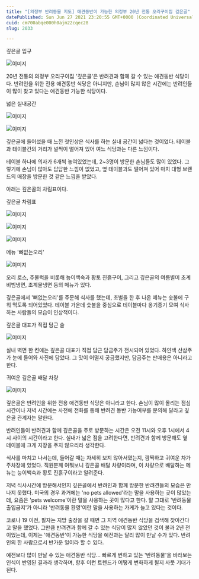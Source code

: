 ```yaml
---
title: "[의정부 반려동물 지도] 애견동반이 가능한 의정부 20년 전통 오리구이집 깊은골"
datePublished: Sun Jun 27 2021 23:20:55 GMT+0000 (Coordinated Universal Time)
cuid: cm700abqe000h0ajm22cqec28
slug: 2033

---
```



깊은골 입구

![이미지](https://cdn.hashnode.com/res/hashnode/image/upload/v1739249548875/bf119a81-2d80-4674-8429-67cb7d3d0818.jpeg)

20년 전통의 의정부 오리구이집 '깊은골'은 반려견과 함께 갈 수 있는 애견동반 식당이다. 반려인을 위한 전용 애견동반 식당은 아니지만, 손님이 많지 않은 시간에는 반려인들이 많이 찾고 있다는 애견동반 가능한 식당이다.

넓은 실내공간

![이미지](https://cdn.hashnode.com/res/hashnode/image/upload/v1739249551646/70a58b19-87a1-467f-b372-ae26e7681490.jpeg)

![이미지](https://cdn.hashnode.com/res/hashnode/image/upload/v1739249553790/016e5522-0909-43a1-8747-c820d2a81aec.jpeg)

깊은골에 들어섰을 때 느낀 첫인상은 식사를 하는 실내 공간이 넓다는 것이었다. 테이블과 테이블간의 거리가 널찍이 떨어져 있어 여느 식당과는 다른 느낌이다.

테이블 하나에 의자가 6개씩 놓여있었는데, 2~3명이 방문한 손님들도 많이 있었다. 그렇기에 손님이 많아도 답답한 느낌이 없었고, 옆 테이블과도 떨어져 있어 마치 대형 브랜드의 매장을 방문한 것 같은 느낌을 받았다.

아래는 깊은골의 차림표이다.

깊은골 차림표

![이미지](https://cdn.hashnode.com/res/hashnode/image/upload/v1739249555607/67a6f090-1bc7-4c04-ae52-b18f7dd36232.jpeg)

![이미지](https://cdn.hashnode.com/res/hashnode/image/upload/v1739249557310/f9fef9f2-321e-461e-af2e-68c4811a467d.jpeg)

![이미지](https://cdn.hashnode.com/res/hashnode/image/upload/v1739249560141/9f04be1d-8253-4741-8043-f5af33cb5742.jpeg)

메뉴 '뼈없는오리'

![이미지](https://cdn.hashnode.com/res/hashnode/image/upload/v1739249562398/cfad137d-bab6-444b-a9e7-a1323b920ccd.jpeg)

오리 로스, 주물럭을 비롯해 능이백숙과 황토 진흙구이, 그리고 깊은골의 여름별미 초계비빔냉면, 초계물냉면 등의 메뉴가 있다.

깊은골에서 '뼈없는오리'를 주문해 식사를 했는데, 초벌을 한 후 나온 메뉴는 숯불에 구워 먹도록 되어있었다. 테이블 가운데 숯불을 중심으로 테이블마다 옹기종기 모여 식사하는 사람들의 모습이 인상적이다.

깊은골 대표가 직접 담근 술

![이미지](https://cdn.hashnode.com/res/hashnode/image/upload/v1739249564517/26bfb7ad-82a2-4964-a804-11b8cf0e2a9a.jpeg)

실내 벽면 한 켠에는 깊은골 대표가 직접 담근 담금주가 전시되어 있었다. 하얀색 산삼주가 눈에 들어와 사진에 담았다. 그 맛이 어떨지 궁금했지만, 담금주는 판매용은 아니라고 한다.

귀여운 깊은골 배달 차량

![이미지](https://cdn.hashnode.com/res/hashnode/image/upload/v1739249566570/8f8285cb-976f-4f64-b998-dcda81565124.jpeg)

깊은골은 반려인을 위한 전용 애견동반 식당은 아니라고 한다. 손님이 많이 몰리는 점심시간이나 저녁 시간에는 사전에 전화를 통해 반려견 동반 가능여부를 문의해 달라고 깊은골 관계자는 말한다.

반려인들이 반려견과 함께 깊은골을 주로 방문하는 시간은 오전 11시와 오후 1시에서 4시 사이의 시간이라고 한다. 실내가 넓은 점을 고려한다면, 반려견과 함께 방문해도 옆 테이블에 크게 지장을 주지 않으리라 생각한다.

식사를 마치고 나서는데, 들어갈 때는 자세히 보지 않아서였는지, 깜찍하고 귀여운 차가 주차장에 있었다. 직원분께 여쭤보니 깊은골 배달 차량이라며, 이 차량으로 배달하는 메뉴는 능이백숙과 황토 진흙구이라고 알려준다.

저녁 식사시간에 방문해서인지 깊은골에서 반려인과 함께 방문한 반려견들의 모습은 만나지 못했다. 미국의 경우 과거에는 'no pets allowed'라는 말을 사용하는 곳이 많았는데, 요즘은 'pets welcome'이란 말을 사용하는 곳이 많다고 한다. 말 그대로 '반려동물 출입금지'가 아니라 '반려동물 환영'이란 말을 사용하는 가게가 늘고 있다는 것이다.

코로나 19 이전, 필자는 지방 출장을 갈 때면 그 지역 애견동반 식당을 검색해 찾아간다고 말을 했었다. 그만큼 반려견과 함께 갈 수 있는 식당이 많지 않았던 것이 불과 2년 전이었는데, 이제는 '애견동반'이 가능한 식당을 예전과는 달리 많이 만날 수가 있다. 반려인의 한 사람으로서 반가운 일이라 할 수 있다.

예전보다 많이 만날 수 있는 애견동반 식당... 빠르게 변하고 있는 '반려동물'을 바라보는 인식이 반영된 결과라 생각하며, 향후 이런 트렌드가 어떻게 변화하게 될지 사뭇 기대가 된다.